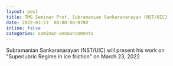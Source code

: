 ```yaml
---
layout: post
title: TMG Seminar Prof. Subramanian Sankaranarayan (NST/UIC)
date: 2022-03-23  08:00:00-0700
inline: false
categories: seminar-announcements
---
```


Subramanian Sankaranarayan (NST/UIC)  will present his work on "Superlubric Regime in ice friction" on March 23, 2022 


